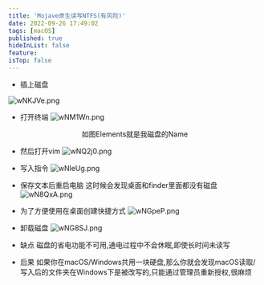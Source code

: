 ```yaml
---
title: 'Mojave原生读写NTFS(有风险)'
date: 2022-09-26 17:49:02
tags: [macOS]
published: true
hideInList: false
feature: 
isTop: false
---
```

+ 插上磁盘
  
![wNKJVe.png](https://s1.ax1x.com/2020/09/11/wNKJVe.png "桌面上会出现盘符,但这样打开只能读不能写")

+ 打开终端
![wNM1Wn.png](https://s1.ax1x.com/2020/09/11/wNM1Wn.png "查看磁盘的 Name")
<center>如图Elements就是我磁盘的Name</center>

+ 然后打开vim
![wNQ2j0.png](https://s1.ax1x.com/2020/09/11/wNQ2j0.png "sudo vim /etc/fstab")

+ 写入指令
![wNleUg.png](https://s1.ax1x.com/2020/09/11/wNleUg.png "LABEL=Elements	none	ntfs	rw,auto,nobrowse")

+ 保存文本后重启电脑
这时候会发现桌面和finder里面都没有磁盘
![wN8QxA.png](https://s1.ax1x.com/2020/09/11/wN8QxA.png "磁盘是挂在/Volumes下")

+ 为了方便使用在桌面创建快捷方式
![wNGpeP.png](https://s1.ax1x.com/2020/09/11/wNGpeP.png "在桌面创建快捷方式")

+ 卸载磁盘
![wNG8SJ.png](https://s1.ax1x.com/2020/09/11/wNG8SJ.png "或者直接用命令卸载")

+ 缺点
磁盘的省电功能不可用,通电过程中不会休眠,即使长时间未读写

+ 后果
如果你在macOS/Windows共用一块硬盘,那么你就会发现macOS读取/写入后的文件夹在Windows下是被改写的,只能通过管理员重新授权,很麻烦